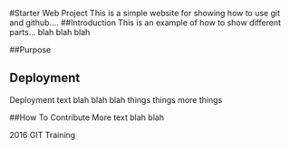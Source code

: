 #Starter Web Project
This is a simple website for showing how to use git and github....
##Introduction
This is an example of how to show different parts... blah blah blah

##Purpose

## Deployment
Deployment text blah blah blah things things more things

##How To Contribute
More text blah blah

2016 GIT Training